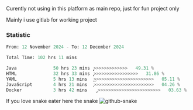 Curently not using in this platform as main repo, just for fun project only

Mainly i use gitlab for working project

### Statistic
<!--START_SECTION:waka-->

```python
From: 12 November 2024 - To: 12 December 2024

Total Time: 102 hrs 11 mins

Java              50 hrs 23 mins  ͎͎͎͎͎͎͎͎͎͎͎͎>>>>>>>>>>>>>   49.31 %
HTML              32 hrs 33 mins  ͎͎͎͎͎͎͎͎>>>>>>>>>>>>>>>>>   31.86 %
YAML              5 hrs 13 mins   ͎͜>>>>>>>>>>>>>>>>>>>>>>>   05.11 %
JavaScript        4 hrs 21 mins   ͎͙>>>>>>>>>>>>>>>>>>>>>>>   04.26 %
Docker            3 hrs 42 mins   ̡>>>>>>>>>>>>>>>>>>>>>>>>   03.63 %
```

<!--END_SECTION:waka-->

If you love snake eater here the snake 
<picture>
  <source media="(prefers-color-scheme: dark)" srcset="https://github.com/pradana4648/pradana4648/blob/c0566a83ca6ea5f2e46bab00e717c4c82b4b5c4c/github-contribution-grid-snake-dark.svg" />
  <source media="(prefers-color-scheme: light)" srcset="https://github.com/pradana4648/pradana4648/blob/c0566a83ca6ea5f2e46bab00e717c4c82b4b5c4c/github-contribution-grid-snake.svg" />
  <img alt="github-snake" src="https://github.com/pradana4648/pradana4648/blob/c0566a83ca6ea5f2e46bab00e717c4c82b4b5c4c/github-contribution-grid-snake.svg" />
</picture>
